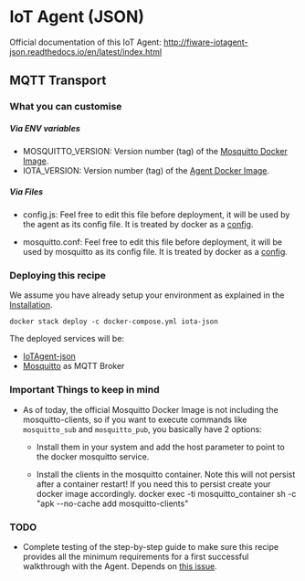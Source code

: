 # IoT Agent (JSON)

Official documentation of this IoT Agent: http://fiware-iotagent-json.readthedocs.io/en/latest/index.html

## MQTT Transport

### What you can customise

##### Via ENV variables

- MOSQUITTO_VERSION: Version number (tag) of the [Mosquitto Docker Image](https://hub.docker.com/_/eclipse-mosquitto/).
- IOTA_VERSION: Version number (tag) of the [Agent Docker Image](https://hub.docker.com/r/telefonicaiot/iotagent-json/~/dockerfile/).

##### Via Files
- config.js: Feel free to edit this file before deployment, it will be used by the agent as its config file. It is treated by docker as a [config](https://docs.docker.com/compose/compose-file/#configs).

- mosquitto.conf: Feel free to edit this file before deployment, it will be used by mosquitto as its config file. It is treated by docker as a [config](https://docs.docker.com/compose/compose-file/#configs).

### Deploying this recipe

We assume you have already setup your environment as explained in the [Installation](../installation.md).

    docker stack deploy -c docker-compose.yml iota-json

The deployed services will be:

- [IoTAgent-json](https://github.com/telefonicaid/iotagent-json)
- [Mosquitto](http://mosquitto.org/) as MQTT Broker


### Important Things to keep in mind

- As of today, the official Mosquitto Docker Image is not including the mosquitto-clients, so if you want to execute commands like ```mosquitto_sub``` and ```mosquitto_pub```, you basically have 2 options:
    - Install them in your system and add the host parameter to point to the docker mosquitto service.
    
    - Install the clients in the mosquitto container. Note this will not persist after a container restart! If you need this to persist create your docker image accordingly. 
            docker exec -ti mosquitto_container sh -c "apk --no-cache add mosquitto-clients"    

### TODO
- Complete testing of the step-by-step guide to make sure this recipe provides all the minimum requirements for a first successful walkthrough with the Agent. Depends on [this issue](https://github.com/telefonicaid/iotagent-json/issues/222).
